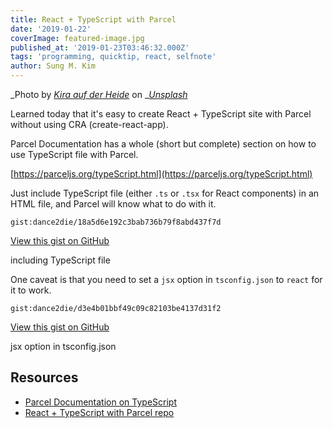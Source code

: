 ```yaml
---
title: React + TypeScript with Parcel
date: '2019-01-22'
coverImage: featured-image.jpg
published_at: '2019-01-23T03:46:32.000Z'
tags: 'programming, quicktip, react, selfnote'
author: Sung M. Kim
---
```


_Photo by _[_Kira auf der Heide_](https://unsplash.com/photos/IPx7J1n_xUc?utm_source=unsplash&utm_medium=referral&utm_content=creditCopyText)_ on _[_Unsplash_](https://unsplash.com/search/photos/parcel?utm_source=unsplash&utm_medium=referral&utm_content=creditCopyText)

Learned today that it's easy to create React + TypeScript site with Parcel without using CRA (create-react-app).

Parcel Documentation has a whole (short but complete) section on how to use TypeScript file with Parcel.

[https://parceljs.org/typeScript.html](https://parceljs.org/typeScript.html)

Just include TypeScript file (either `.ts` or `.tsx` for React components) in an HTML file, and Parcel will know what to do with it.

``gist:dance2die/18a5d6e192c3bab736b79f8abd437f7d``

<a href="https://gist.github.com/dance2die/18a5d6e192c3bab736b79f8abd437f7d">View this gist on GitHub</a>

including TypeScript file

One caveat is that you need to set a `jsx` option in `tsconfig.json` to `react` for it to work.

``gist:dance2die/d3e4b01bbf49c09c82103be4137d31f2``

<a href="https://gist.github.com/dance2die/d3e4b01bbf49c09c82103be4137d31f2">View this gist on GitHub</a>

jsx option in tsconfig.json

## Resources

- [Parcel Documentation on TypeScript](https://parceljs.org/typeScript.html)
- [React + TypeScript with Parcel repo](https://github.com/dance2die/demo.typescript-mobx-parcel)

